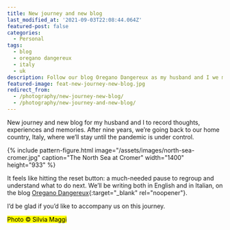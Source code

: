 ```yaml
---
title: New journey and new blog
last_modified_at: '2021-09-03T22:08:44.064Z'
featured-post: false
categories:
  - Personal
tags:
  - blog
  - oregano dangereux
  - italy
  - uk
description: Follow our blog Oregano Dangereux as my husband and I we move back to Italy from the UK.
featured-image: feat-new-journey-new-blog.jpg
redirect_from:
  - /photography/new-journey-new-blog/
  - /photography/new-journey-and-new-blog/
---
```

<p class="lead">New journey and new blog for my husband and I to record thoughts, experiences and memories. After nine years, we’re going back to our home country, Italy, where we’ll stay until the pandemic is under control.</p>

{% include pattern-figure.html image="/assets/images/north-sea-cromer.jpg" caption="The North Sea at Cromer" width="1400" height="933" %}

<!--more-->

It feels like hitting the reset button: a much-needed pause to regroup and understand what to do next. We’ll be writing both in English and in Italian, on the blog [Oregano Dangereux](https://oreganodangereux.wordpress.com/){:target="_blank" rel="noopener"}.

<p class="detached">I’d be glad if you’d like to accompany us on this journey.</p>

<p class="detached"><mark class="highlight small">Photo &copy; Silvia Maggi</mark></p>

